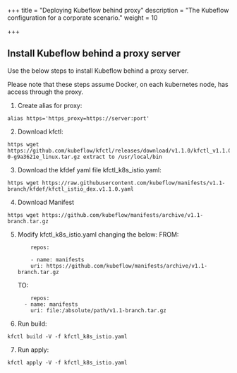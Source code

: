 +++
title = "Deploying Kubeflow behind proxy"
description = "The Kubeflow configuration for a corporate scenario."
weight = 10
                    
+++

## Install Kubeflow behind a proxy server

Use the below steps to install Kubeflow behind a proxy server.

Please note that these steps assume Docker, on each kubernetes node, has access through the proxy.

1. Create alias for proxy:
```
alias https='https_proxy=https://server:port'
```
2. Download kfctl:
```
https wget https://github.com/kubeflow/kfctl/releases/download/v1.1.0/kfctl_v1.1.0-0-g9a3621e_linux.tar.gz extract to /usr/local/bin
```
3. Download the kfdef yaml file kfctl_k8s_istio.yaml:
```
https wget https://raw.githubusercontent.com/kubeflow/manifests/v1.1-branch/kfdef/kfctl_istio_dex.v1.1.0.yaml
```
4. Download Manifest
```
https wget https://github.com/kubeflow/manifests/archive/v1.1-branch.tar.gz
```
5. Modify kfctl_k8s_istio.yaml changing the below:
    FROM:
    ```
        repos:

        - name: manifests
        uri: https://github.com/kubeflow/manifests/archive/v1.1-branch.tar.gz
    ```
    TO:
    ```
        repos:
      - name: manifests
        uri: file:/absolute/path/v1.1-branch.tar.gz
    ```    
6. Run build:
```
kfctl build -V -f kfctl_k8s_istio.yaml
```
7. Run apply:
```
kfctl apply -V -f kfctl_k8s_istio.yaml
```
